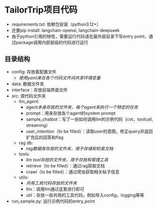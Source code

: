 # TailorTrip项目代码
- requirements.txt: 依赖包安装（python3.12+）
- 还要pip install: langchain-openai, langchain-deepseek
- 由于python引用的特性，需要运行代码请在最外层目录下写entry point，通过package调用内部层级的代码进行运行

## 目录结构
- config: 存放着配置文件
    - *使用yaml来在各个代码文件间共享环境变量*
- data: 数据文件夹
- interface：存放前端界面文件
- src: 源代码文件夹
    - llm_agent: 
        - *agent本身存放的文件夹，每个agent来执行一个特定的任务*
        - prompt：用来存放各个agent的system prompt
        - sample_chatbot：写了一些如何调用llm的示例代码（cot，toolcall, streaming）
        - user_intention（to be filled）：读取user的意图，修正query并返回扩充后的回答和flag
    - rag db:
        - *rag数据库存放的文件夹，用于存储和检索文档*
    - tools:
        - *llm tool存放的文件夹，用于存放和管理工具*
        - retrieve（to be filled）：通过rag获取文档
        - crawl（to be filled）：通过爬虫获取相关帖子信息
    - utils:
        - *共用工具代码存放的文件夹*
        - llm：调用llm通过这里进行即可
        - util：存放一些共用的工具代码，例如导入config，logging等等
- run_sample.py: 运行示例代码的entry_point

